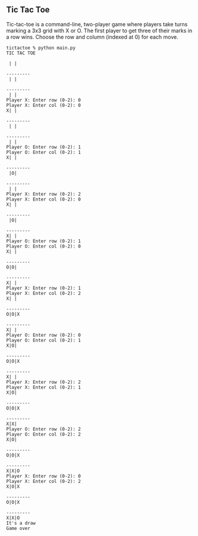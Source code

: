 ## Tic Tac Toe
Tic-tac-toe is a command-line, two-player game where players take turns marking a 3x3 grid with X or O. The first player to get three of their marks in a row wins. Choose the row and column (indexed at 0) for each move. 

```
tictactoe % python main.py
TIC TAC TOE

 | | 

---------
 | | 

---------
 | | 
Player X: Enter row (0-2): 0
Player X: Enter col (0-2): 0
X| | 

---------
 | | 

---------
 | | 
Player O: Enter row (0-2): 1
Player O: Enter col (0-2): 1
X| | 

---------
 |O| 

---------
 | | 
Player X: Enter row (0-2): 2
Player X: Enter col (0-2): 0
X| | 

---------
 |O| 

---------
X| | 
Player O: Enter row (0-2): 1
Player O: Enter col (0-2): 0
X| | 

---------
O|O| 

---------
X| | 
Player X: Enter row (0-2): 1
Player X: Enter col (0-2): 2
X| | 

---------
O|O|X

---------
X| | 
Player O: Enter row (0-2): 0
Player O: Enter col (0-2): 1
X|O| 

---------
O|O|X

---------
X| | 
Player X: Enter row (0-2): 2
Player X: Enter col (0-2): 1
X|O| 

---------
O|O|X

---------
X|X| 
Player O: Enter row (0-2): 2
Player O: Enter col (0-2): 2
X|O| 

---------
O|O|X

---------
X|X|O
Player X: Enter row (0-2): 0 
Player X: Enter col (0-2): 2
X|O|X

---------
O|O|X

---------
X|X|O
It's a draw
Game over


```
